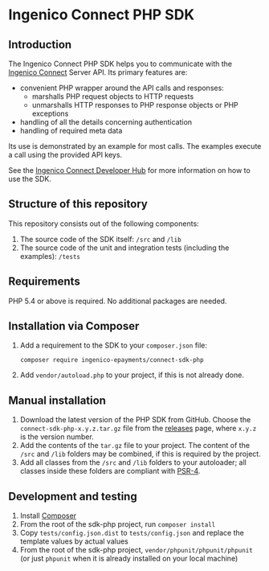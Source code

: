 # Ingenico Connect PHP SDK

## Introduction

The Ingenico Connect PHP SDK helps you to communicate with the [Ingenico Connect](http://www.ingenico.com/epayments) Server API. Its primary features are:

* convenient PHP wrapper around the API calls and responses:
  * marshalls PHP request objects to HTTP requests
  * unmarshalls HTTP responses to PHP response objects or PHP exceptions
* handling of all the details concerning authentication
* handling of required meta data

Its use is demonstrated by an example for most calls. The examples execute a call using the provided API keys.

See the [Ingenico Connect Developer Hub](https://epayments.developer-ingenico.com/documentation/sdk/server/php/) for more information on how to use the SDK.

## Structure of this repository

This repository consists out of the following components:

1. The source code of the SDK itself: `/src` and `/lib`
2. The source code of the unit and integration tests (including the examples): `/tests`

## Requirements

PHP 5.4 or above is required. No additional packages are needed.

## Installation via Composer

1. Add a requirement to the SDK to your `composer.json` file:
    
    ```
    composer require ingenico-epayments/connect-sdk-php
    ```
2. Add `vendor/autoload.php` to your project, if this is not already done.

## Manual installation

1. Download the latest version of the PHP SDK from GitHub. Choose the `connect-sdk-php-x.y.z.tar.gz` file from the [releases](https://github.com/Ingenico-ePayments/connect-sdk-php/releases) page, where `x.y.z` is the version number.
2. Add the contents of the `tar.gz` file to your project. The content of the `/src` and `/lib` folders may be combined, if this is required by the project.
3. Add all classes from the `/src` and `/lib` folders to your autoloader; all classes inside these folders are compliant with [PSR-4](http://www.php-fig.org/psr/psr-4/).

## Development and testing

1. Install [Composer](https://getcomposer.org/download/)
2. From the root of the sdk-php project, run `composer install`
3. Copy `tests/config.json.dist` to `tests/config.json` and replace the template values by actual values
4. From the root of the sdk-php project, `vendor/phpunit/phpunit/phpunit` (or just `phpunit` when it is already installed on your local machine)
